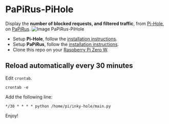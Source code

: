 # PaPiRus-PiHole

Display the **number of blocked requests, and filtered traffic**, from [Pi-Hole](https://pi-hole.net), on [PaPiRus](https://github.com/PiSupply/PaPiRus).
![Image PaPiRus-PiHole](https://raw.githubusercontent.com/53645714n/PaPiRus-Pihole/image.JPG)
- Setup **Pi-Hole**, follow the [installation instructions](https://learn.adafruit.com/pi-hole-ad-blocker-with-pi-zero-w/install-pi-hole).
- Setup **PaPiRus**, follow the [installation instructions](https://github.com/PiSupply/PaPiRus).
- Clone this repo on your [Raspberry Pi Zero W](https://www.raspberrypi.org/products/).

## Reload automatically every 30 minutes

Edit `crontab`. 

```
crontab -e
```

Add the following line:

```
*/30 * * * * python /home/pi/inky-hole/main.py
```

Enjoy!
